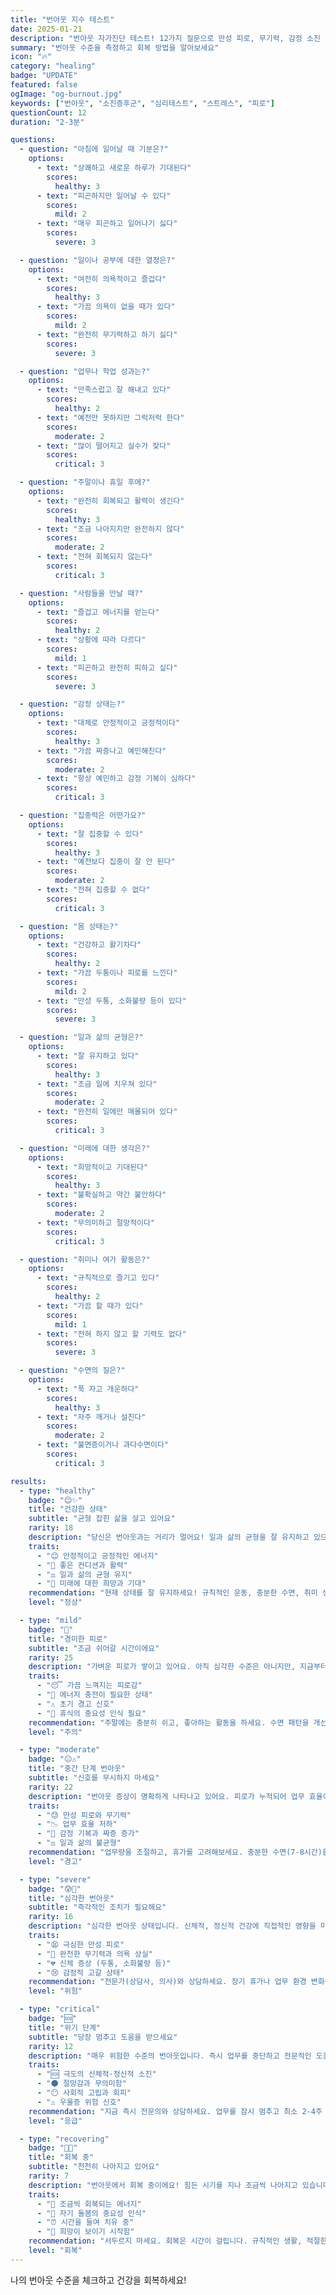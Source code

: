 ```yaml
---
title: "번아웃 지수 테스트"
date: 2025-01-21
description: "번아웃 자가진단 테스트! 12가지 질문으로 만성 피로, 무기력, 감정 소진 등 나의 번아웃 수준을 5단계(건강~위기)로 정확하게 체크하고 맞춤 회복 방법을 알아보세요. 지금 바로 무료 진단!"
summary: "번아웃 수준을 측정하고 회복 방법을 알아보세요"
icon: "🔥"
category: "healing"
badge: "UPDATE"
featured: false
ogImage: "og-burnout.jpg"
keywords: ["번아웃", "소진증후군", "심리테스트", "스트레스", "피로"]
questionCount: 12
duration: "2-3분"

questions:
  - question: "아침에 일어날 때 기분은?"
    options:
      - text: "상쾌하고 새로운 하루가 기대된다"
        scores:
          healthy: 3
      - text: "피곤하지만 일어날 수 있다"
        scores:
          mild: 2
      - text: "매우 피곤하고 일어나기 싫다"
        scores:
          severe: 3

  - question: "일이나 공부에 대한 열정은?"
    options:
      - text: "여전히 의욕적이고 즐겁다"
        scores:
          healthy: 3
      - text: "가끔 의욕이 없을 때가 있다"
        scores:
          mild: 2
      - text: "완전히 무기력하고 하기 싫다"
        scores:
          severe: 3

  - question: "업무나 학업 성과는?"
    options:
      - text: "만족스럽고 잘 해내고 있다"
        scores:
          healthy: 2
      - text: "예전만 못하지만 그럭저럭 한다"
        scores:
          moderate: 2
      - text: "많이 떨어지고 실수가 잦다"
        scores:
          critical: 3

  - question: "주말이나 휴일 후에?"
    options:
      - text: "완전히 회복되고 활력이 생긴다"
        scores:
          healthy: 3
      - text: "조금 나아지지만 완전하지 않다"
        scores:
          moderate: 2
      - text: "전혀 회복되지 않는다"
        scores:
          critical: 3

  - question: "사람들을 만날 때?"
    options:
      - text: "즐겁고 에너지를 얻는다"
        scores:
          healthy: 2
      - text: "상황에 따라 다르다"
        scores:
          mild: 1
      - text: "피곤하고 완전히 피하고 싶다"
        scores:
          severe: 3

  - question: "감정 상태는?"
    options:
      - text: "대체로 안정적이고 긍정적이다"
        scores:
          healthy: 3
      - text: "가끔 짜증나고 예민해진다"
        scores:
          moderate: 2
      - text: "항상 예민하고 감정 기복이 심하다"
        scores:
          critical: 3

  - question: "집중력은 어떤가요?"
    options:
      - text: "잘 집중할 수 있다"
        scores:
          healthy: 3
      - text: "예전보다 집중이 잘 안 된다"
        scores:
          moderate: 2
      - text: "전혀 집중할 수 없다"
        scores:
          critical: 3

  - question: "몸 상태는?"
    options:
      - text: "건강하고 활기차다"
        scores:
          healthy: 2
      - text: "가끔 두통이나 피로를 느낀다"
        scores:
          mild: 2
      - text: "만성 두통, 소화불량 등이 있다"
        scores:
          severe: 3

  - question: "일과 삶의 균형은?"
    options:
      - text: "잘 유지하고 있다"
        scores:
          healthy: 3
      - text: "조금 일에 치우쳐 있다"
        scores:
          moderate: 2
      - text: "완전히 일에만 매몰되어 있다"
        scores:
          critical: 3

  - question: "미래에 대한 생각은?"
    options:
      - text: "희망적이고 기대된다"
        scores:
          healthy: 3
      - text: "불확실하고 약간 불안하다"
        scores:
          moderate: 2
      - text: "무의미하고 절망적이다"
        scores:
          critical: 3

  - question: "취미나 여가 활동은?"
    options:
      - text: "규칙적으로 즐기고 있다"
        scores:
          healthy: 2
      - text: "가끔 할 때가 있다"
        scores:
          mild: 1
      - text: "전혀 하지 않고 할 기력도 없다"
        scores:
          severe: 3

  - question: "수면의 질은?"
    options:
      - text: "푹 자고 개운하다"
        scores:
          healthy: 3
      - text: "자주 깨거나 설친다"
        scores:
          moderate: 2
      - text: "불면증이거나 과다수면이다"
        scores:
          critical: 3

results:
  - type: "healthy"
    badge: "😊✨"
    title: "건강한 상태"
    subtitle: "균형 잡힌 삶을 살고 있어요"
    rarity: 18
    description: "당신은 번아웃과는 거리가 멀어요! 일과 삶의 균형을 잘 유지하고 있으며, 스트레스를 건강하게 관리하고 있습니다. 에너지가 넘치고 긍정적인 마음가짐을 가지고 있네요."
    traits:
      - "😊 안정적이고 긍정적인 에너지"
      - "💪 좋은 컨디션과 활력"
      - "⚖️ 일과 삶의 균형 유지"
      - "🌟 미래에 대한 희망과 기대"
    recommendation: "현재 상태를 잘 유지하세요! 규칙적인 운동, 충분한 수면, 취미 생활을 계속하면 건강한 상태를 오래 지속할 수 있습니다."
    level: "정상"

  - type: "mild"
    badge: "🙂"
    title: "경미한 피로"
    subtitle: "조금 쉬어갈 시간이에요"
    rarity: 25
    description: "가벼운 피로가 쌓이고 있어요. 아직 심각한 수준은 아니지만, 지금부터 관리하지 않으면 번아웃으로 이어질 수 있습니다. 자신을 돌볼 시간이 필요해요."
    traits:
      - "😴 가끔 느껴지는 피로감"
      - "🔋 에너지 충전이 필요한 상태"
      - "⚠️ 초기 경고 신호"
      - "💭 휴식의 중요성 인식 필요"
    recommendation: "주말에는 충분히 쉬고, 좋아하는 활동을 하세요. 수면 패턴을 개선하고, 가벼운 운동으로 스트레스를 해소하세요. 지금이 관리하기 가장 좋은 시기예요!"
    level: "주의"

  - type: "moderate"
    badge: "😐⚠️"
    title: "중간 단계 번아웃"
    subtitle: "신호를 무시하지 마세요"
    rarity: 22
    description: "번아웃 증상이 명확하게 나타나고 있어요. 피로가 누적되어 업무 효율이 떨어지고, 일상생활에 영향을 미치고 있습니다. 적극적인 관리가 필요한 시점이에요."
    traits:
      - "😓 만성 피로와 무기력"
      - "📉 업무 효율 저하"
      - "😤 감정 기복과 짜증 증가"
      - "⚖️ 일과 삶의 불균형"
    recommendation: "업무량을 조절하고, 휴가를 고려해보세요. 충분한 수면(7-8시간)을 취하고, 스트레스 해소 활동(운동, 명상, 취미)을 시작하세요. 주변 사람들에게 도움을 요청하세요."
    level: "경고"

  - type: "severe"
    badge: "😰🚨"
    title: "심각한 번아웃"
    subtitle: "즉각적인 조치가 필요해요"
    rarity: 16
    description: "심각한 번아웃 상태입니다. 신체적, 정신적 건강에 직접적인 영향을 미치고 있으며, 일상생활이 어려울 정도예요. 혼자 해결하기 어려운 수준이니 도움이 필요합니다."
    traits:
      - "😫 극심한 만성 피로"
      - "🚫 완전한 무기력과 의욕 상실"
      - "💔 신체 증상 (두통, 소화불량 등)"
      - "😢 감정적 고갈 상태"
    recommendation: "전문가(상담사, 의사)와 상담하세요. 장기 휴가나 업무 환경 변화를 반드시 고려해야 합니다. 가족이나 친구에게 솔직하게 상황을 말하고 도움을 요청하세요. 당신의 건강이 최우선입니다."
    level: "위험"

  - type: "critical"
    badge: "🆘"
    title: "위기 단계"
    subtitle: "당장 멈추고 도움을 받으세요"
    rarity: 12
    description: "매우 위험한 수준의 번아웃입니다. 즉시 업무를 중단하고 전문적인 도움을 받아야 합니다. 신체와 정신이 한계에 도달했으며, 회복을 위해 긴급한 조치가 필요한 상태예요."
    traits:
      - "🆘 극도의 신체적·정신적 소진"
      - "🌑 절망감과 무의미함"
      - "😶 사회적 고립과 회피"
      - "⚠️ 우울증 위험 신호"
    recommendation: "지금 즉시 전문의와 상담하세요. 업무를 잠시 멈추고 최소 2-4주 이상의 휴식이 필요합니다. 입원 치료나 집중 상담 프로그램을 고려하세요. 가족의 지원이 절대적으로 필요합니다. 이것은 응급 상황입니다."
    level: "응급"

  - type: "recovering"
    badge: "🌱💚"
    title: "회복 중"
    subtitle: "천천히 나아지고 있어요"
    rarity: 7
    description: "번아웃에서 회복 중이에요! 힘든 시기를 지나 조금씩 나아지고 있습니다. 아직 완전하지는 않지만, 긍정적인 변화가 보이고 있어요. 계속 자신을 돌보면서 천천히 회복하세요."
    traits:
      - "🌱 조금씩 회복되는 에너지"
      - "💚 자기 돌봄의 중요성 인식"
      - "⏰ 시간을 들여 치유 중"
      - "🌈 희망이 보이기 시작함"
    recommendation: "서두르지 마세요. 회복은 시간이 걸립니다. 규칙적인 생활, 적절한 휴식, 가벼운 운동을 유지하세요. 자신에게 관대하게 대하고, 작은 성취를 축하하세요. 재발 방지를 위해 스트레스 관리 습관을 만드세요."
    level: "회복"
---
```


나의 번아웃 수준을 체크하고 건강을 회복하세요!
